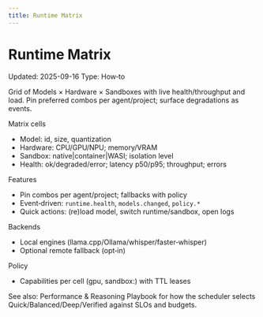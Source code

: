 ```yaml
---
title: Runtime Matrix
---
```


# Runtime Matrix
Updated: 2025-09-16
Type: How‑to

Grid of Models × Hardware × Sandboxes with live health/throughput and load. Pin preferred combos per agent/project; surface degradations as events.

Matrix cells
- Model: id, size, quantization
- Hardware: CPU/GPU/NPU; memory/VRAM
- Sandbox: native|container|WASI; isolation level
- Health: ok/degraded/error; latency p50/p95; throughput; errors

Features
- Pin combos per agent/project; fallbacks with policy
- Event‑driven: `runtime.health`, `models.changed`, `policy.*`
- Quick actions: (re)load model, switch runtime/sandbox, open logs

Backends
- Local engines (llama.cpp/Ollama/whisper/faster‑whisper)
- Optional remote fallback (opt‑in)

Policy
- Capabilities per cell (gpu, sandbox:<kind>) with TTL leases

See also: Performance & Reasoning Playbook for how the scheduler selects Quick/Balanced/Deep/Verified against SLOs and budgets.
